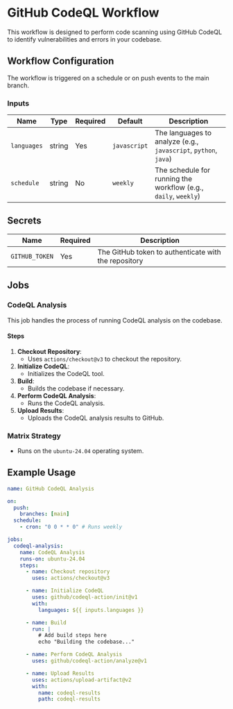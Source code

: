 # GitHub CodeQL Workflow

This workflow is designed to perform code scanning using GitHub CodeQL to identify vulnerabilities and errors in your codebase.

## Workflow Configuration

The workflow is triggered on a schedule or on push events to the main branch.

### Inputs

| Name        | Type   | Required | Default      | Description                                                     |
| ----------- | ------ | -------- | ------------ | --------------------------------------------------------------- |
| `languages` | string | Yes      | `javascript` | The languages to analyze (e.g., `javascript`, `python`, `java`) |
| `schedule`  | string | No       | `weekly`     | The schedule for running the workflow (e.g., `daily`, `weekly`) |

## Secrets

| Name           | Required | Description                                          |
| -------------- | -------- | ---------------------------------------------------- |
| `GITHUB_TOKEN` | Yes      | The GitHub token to authenticate with the repository |

## Jobs

### CodeQL Analysis

This job handles the process of running CodeQL analysis on the codebase.

#### Steps

1. **Checkout Repository**:
   - Uses `actions/checkout@v3` to checkout the repository.
2. **Initialize CodeQL**:
   - Initializes the CodeQL tool.
3. **Build**:
   - Builds the codebase if necessary.
4. **Perform CodeQL Analysis**:
   - Runs the CodeQL analysis.
5. **Upload Results**:
   - Uploads the CodeQL analysis results to GitHub.

### Matrix Strategy

- Runs on the `ubuntu-24.04` operating system.

## Example Usage

```yaml
name: GitHub CodeQL Analysis

on:
  push:
    branches: [main]
  schedule:
    - cron: "0 0 * * 0" # Runs weekly

jobs:
  codeql-analysis:
    name: CodeQL Analysis
    runs-on: ubuntu-24.04
    steps:
      - name: Checkout repository
        uses: actions/checkout@v3

      - name: Initialize CodeQL
        uses: github/codeql-action/init@v1
        with:
          languages: ${{ inputs.languages }}

      - name: Build
        run: |
          # Add build steps here
          echo "Building the codebase..."

      - name: Perform CodeQL Analysis
        uses: github/codeql-action/analyze@v1

      - name: Upload Results
        uses: actions/upload-artifact@v2
        with:
          name: codeql-results
          path: codeql-results
```

